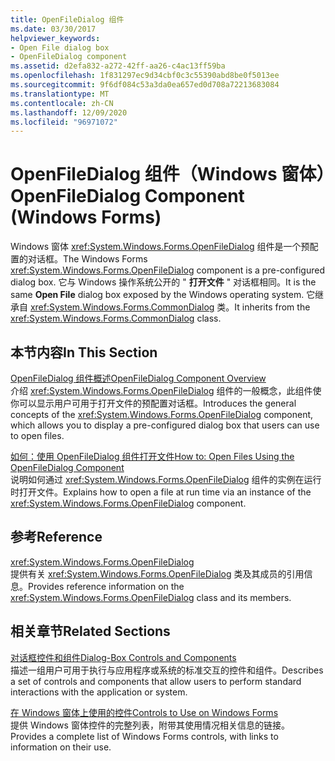 ```yaml
---
title: OpenFileDialog 组件
ms.date: 03/30/2017
helpviewer_keywords:
- Open File dialog box
- OpenFileDialog component
ms.assetid: d2efa832-a272-42ff-aa26-c4ac13ff59ba
ms.openlocfilehash: 1f831297ec9d34cbf0c3c55390abd8be0f5013ee
ms.sourcegitcommit: 9f6df084c53a3da0ea657ed0d708a72213683084
ms.translationtype: MT
ms.contentlocale: zh-CN
ms.lasthandoff: 12/09/2020
ms.locfileid: "96971072"
---
```

# <a name="openfiledialog-component-windows-forms"></a><span data-ttu-id="5ac8c-102">OpenFileDialog 组件（Windows 窗体）</span><span class="sxs-lookup"><span data-stu-id="5ac8c-102">OpenFileDialog Component (Windows Forms)</span></span>
<span data-ttu-id="5ac8c-103">Windows 窗体 <xref:System.Windows.Forms.OpenFileDialog> 组件是一个预配置的对话框。</span><span class="sxs-lookup"><span data-stu-id="5ac8c-103">The Windows Forms <xref:System.Windows.Forms.OpenFileDialog> component is a pre-configured dialog box.</span></span> <span data-ttu-id="5ac8c-104">它与 Windows 操作系统公开的 " **打开文件** " 对话框相同。</span><span class="sxs-lookup"><span data-stu-id="5ac8c-104">It is the same **Open File** dialog box exposed by the Windows operating system.</span></span> <span data-ttu-id="5ac8c-105">它继承自 <xref:System.Windows.Forms.CommonDialog> 类。</span><span class="sxs-lookup"><span data-stu-id="5ac8c-105">It inherits from the <xref:System.Windows.Forms.CommonDialog> class.</span></span>  
  
## <a name="in-this-section"></a><span data-ttu-id="5ac8c-106">本节内容</span><span class="sxs-lookup"><span data-stu-id="5ac8c-106">In This Section</span></span>  
 [<span data-ttu-id="5ac8c-107">OpenFileDialog 组件概述</span><span class="sxs-lookup"><span data-stu-id="5ac8c-107">OpenFileDialog Component Overview</span></span>](openfiledialog-component-overview-windows-forms.md)  
 <span data-ttu-id="5ac8c-108">介绍 <xref:System.Windows.Forms.OpenFileDialog> 组件的一般概念，此组件使你可以显示用户可用于打开文件的预配置对话框。</span><span class="sxs-lookup"><span data-stu-id="5ac8c-108">Introduces the general concepts of the <xref:System.Windows.Forms.OpenFileDialog> component, which allows you to display a pre-configured dialog box that users can use to open files.</span></span>  
  
 [<span data-ttu-id="5ac8c-109">如何：使用 OpenFileDialog 组件打开文件</span><span class="sxs-lookup"><span data-stu-id="5ac8c-109">How to: Open Files Using the OpenFileDialog Component</span></span>](how-to-open-files-using-the-openfiledialog-component.md)  
 <span data-ttu-id="5ac8c-110">说明如何通过 <xref:System.Windows.Forms.OpenFileDialog> 组件的实例在运行时打开文件。</span><span class="sxs-lookup"><span data-stu-id="5ac8c-110">Explains how to open a file at run time via an instance of the <xref:System.Windows.Forms.OpenFileDialog> component.</span></span>  
  
## <a name="reference"></a><span data-ttu-id="5ac8c-111">参考</span><span class="sxs-lookup"><span data-stu-id="5ac8c-111">Reference</span></span>  
 <xref:System.Windows.Forms.OpenFileDialog>  
 <span data-ttu-id="5ac8c-112">提供有关 <xref:System.Windows.Forms.OpenFileDialog> 类及其成员的引用信息。</span><span class="sxs-lookup"><span data-stu-id="5ac8c-112">Provides reference information on the <xref:System.Windows.Forms.OpenFileDialog> class and its members.</span></span>  
  
## <a name="related-sections"></a><span data-ttu-id="5ac8c-113">相关章节</span><span class="sxs-lookup"><span data-stu-id="5ac8c-113">Related Sections</span></span>  
 [<span data-ttu-id="5ac8c-114">对话框控件和组件</span><span class="sxs-lookup"><span data-stu-id="5ac8c-114">Dialog-Box Controls and Components</span></span>](dialog-box-controls-and-components-windows-forms.md)  
 <span data-ttu-id="5ac8c-115">描述一组用户可用于执行与应用程序或系统的标准交互的控件和组件。</span><span class="sxs-lookup"><span data-stu-id="5ac8c-115">Describes a set of controls and components that allow users to perform standard interactions with the application or system.</span></span>  
  
 [<span data-ttu-id="5ac8c-116">在 Windows 窗体上使用的控件</span><span class="sxs-lookup"><span data-stu-id="5ac8c-116">Controls to Use on Windows Forms</span></span>](controls-to-use-on-windows-forms.md)  
 <span data-ttu-id="5ac8c-117">提供 Windows 窗体控件的完整列表，附带其使用情况相关信息的链接。</span><span class="sxs-lookup"><span data-stu-id="5ac8c-117">Provides a complete list of Windows Forms controls, with links to information on their use.</span></span>
